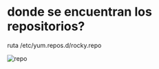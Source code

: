 # donde se encuentran los repositorios?

 ruta /etc/yum.repos.d/rocky.repo

![repo](https://user-images.githubusercontent.com/114906901/217329179-fbc531a6-9d4b-4a43-93b1-8382fada80e4.PNG)
